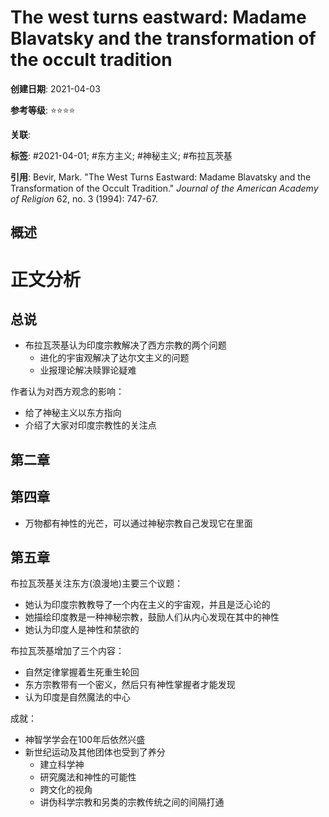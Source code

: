 # The west turns eastward: Madame Blavatsky and the transformation of the occult tradition

**创建日期**: 2021-04-03

**参考等级**: ⭐⭐⭐⭐

**关联**: 

**标签**: #2021-04-01; #东方主义; #神秘主义; #布拉瓦茨基

**引用**: Bevir, Mark. "The West Turns Eastward: Madame Blavatsky and the Transformation of the Occult Tradition." *Journal of the American Academy of Religion* 62, no. 3 (1994): 747-67.

## 概述

# 正文分析

## 总说

* 布拉瓦茨基认为印度宗教解决了西方宗教的两个问题
  * 进化的宇宙观解决了达尔文主义的问题
  * 业报理论解决赎罪论疑难

作者认为对西方观念的影响：

* 给了神秘主义以东方指向
* 介绍了大家对印度宗教性的关注点

## 第二章

## 第四章

* 万物都有神性的光芒，可以通过神秘宗教自己发现它在里面

## 第五章

布拉瓦茨基关注东方(浪漫地)主要三个议题：

* 她认为印度宗教教导了一个内在主义的宇宙观，并且是泛心论的
* 她描绘印度教是一种神秘宗教，鼓励人们从内心发现在其中的神性
* 她认为印度人是神性和禁欲的

布拉瓦茨基增加了三个内容：

* 自然定律掌握着生死重生轮回
* 东方宗教带有一个密义，然后只有神性掌握者才能发现
* 认为印度是自然魔法的中心

成就：

* 神智学学会在100年后依然兴盛
* 新世纪运动及其他团体也受到了养分
  * 建立科学神
  * 研究魔法和神性的可能性
  * 跨文化的视角
  * 讲伪科学宗教和另类的宗教传统之间的间隔打通